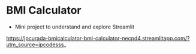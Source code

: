 # BMI Calculator
- Mini project to understand and explore Streamlit

https://jpcurada-bmicalculator-bmi-calculator-necpd4.streamlitapp.com/?utm_source=jpcodesss_
